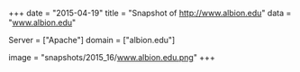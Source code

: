
+++
date = "2015-04-19"
title = "Snapshot of http://www.albion.edu"
data = "www.albion.edu"

Server = ["Apache"]
domain = ["albion.edu"]

  image = "snapshots/2015_16/www.albion.edu.png"
+++
#
